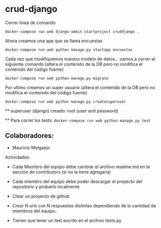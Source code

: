 # crud-django

Correr linea de comando

`docker-compose run web django-admin startproject cruddjango .`


Ahora creamos una app que se llama encuestas

`docker-compose run web python manage.py startapp encuestas`


Cada vez que modifiquemos nuestro modelo de datos... vamos a correr el siguiente comando 
(altera el contenido de la DB pero no modifica el contenido del código fuente)

`docker-compose run web python manage.py migrate`

Por ultimo creamos un super usuario
(altera el contenido de la DB pero no modifica el contenido del código fuente)

`docker-compose run web python manage.py createsuperuser`

** superuser (django) creado: root (user and password)


** Para correr los tests:
`docker-compose run web python manage.py test`


## Colaboradores:

* Mauricio Melgaejo




Actividades:

* Cada Miembro del equipo debe cambiar el archivo readme.md en la seccion de contributors (si no la tiene agregarla)

* Cada miembro del equipo debe poder descargar el proyecto del repositorio y probarlo localmente

* Crear un proyecto de github

* Crear N urls con N respuestas distintas dependiendo de la cantidad de miembros del equipo.

* Tienen que tener un test escrito en el archivo tests.py